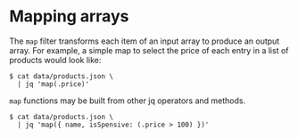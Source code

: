 Mapping arrays
========================================

The `map` filter transforms each item of an input array to produce
an output array. For example, a simple map to select the price of
each entry in a list of products would look like:

    $ cat data/products.json \
      | jq 'map(.price)'

`map` functions may be built from other jq operators and methods.

    $ cat data/products.json \
      | jq 'map({ name, isSpensive: (.price > 100) })'

